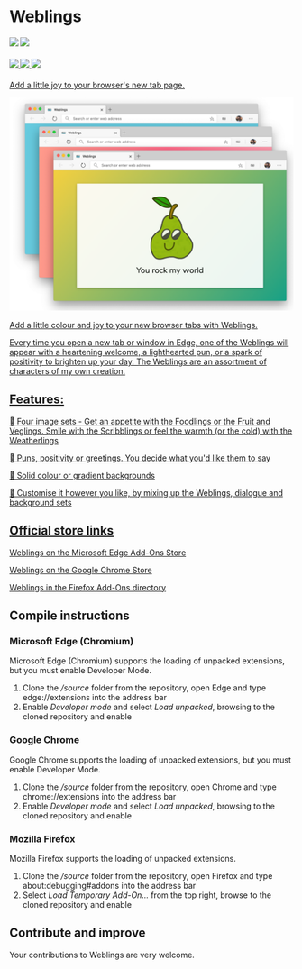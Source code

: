 # Weblings

 <h4>
    <img src="https://img.shields.io/badge/Weblings-3.0-purple.svg" />
    <a href="https://github.com/seanosullivanuk/weblings/commits/master"><img src="https://img.shields.io/github/last-commit/seanosullivanuk/weblings.svg?style=plasticr"/></a>
 </h4>

<h4>
    <a href="https://microsoftedge.microsoft.com/addons/detail/weblings/nihcnmmkgpmgdchginblgdbpfhjclpmf?hl=en-GB"><img src="https://img.shields.io/badge/Download%20for-Edge-blue" /></>
    <a href="https://chrome.google.com/webstore/detail/weblings/ajcegoplibdllogbfdappiaehbfgmehg"><img src="https://img.shields.io/badge/Download%20for-Chrome-green" /></>
    <a href="https://addons.mozilla.org/en-GB/firefox/addon/weblings/"><img src="https://img.shields.io/badge/Download%20for-Firefox-red" /></>
</h4>

Add a little joy to your browser's new tab page.

![Weblings in Edge](https://raw.githubusercontent.com/seanosullivanuk/weblings/master/weblings3-splash.png)

Add a little colour and joy to your new browser tabs with Weblings. 

Every time you open a new tab or window in Edge, one of the Weblings will appear with a heartening welcome, a lighthearted pun, or a spark of positivity to brighten up your day. The Weblings are an assortment of characters of my own creation.

## Features:

🌇 Four image sets - Get an appetite with the Foodlings or the Fruit and Veglings. Smile with the Scribblings or feel the warmth (or the cold) with the Weatherlings

💬 Puns, positivity or greetings. You decide what you'd like them to say

🌈 Solid colour or gradient backgrounds

🎨 Customise it however you like, by mixing up the Weblings, dialogue and background sets

## Official store links
[Weblings on the Microsoft Edge Add-Ons Store](https://microsoftedge.microsoft.com/addons/detail/weblings/nihcnmmkgpmgdchginblgdbpfhjclpmf?hl=en-GB)

[Weblings on the Google Chrome Store](https://chrome.google.com/webstore/detail/weblings/ajcegoplibdllogbfdappiaehbfgmehg)

[Weblings in the Firefox Add-Ons directory](https://addons.mozilla.org/en-GB/firefox/addon/weblings/)

## Compile instructions

### Microsoft Edge (Chromium)
Microsoft Edge (Chromium) supports the loading of unpacked extensions, but you must enable Developer Mode.

1. Clone the */source* folder from the repository, open Edge and type edge://extensions into the address bar
2. Enable *Developer mode* and select *Load unpacked*, browsing to the cloned repository and enable

### Google Chrome
Google Chrome supports the loading of unpacked extensions, but you must enable Developer Mode.

1. Clone the */source* folder from the repository, open Chrome and type chrome://extensions into the address bar
2. Enable *Developer mode* and select *Load unpacked*, browsing to the cloned repository and enable

### Mozilla Firefox
Mozilla Firefox supports the loading of unpacked extensions.

1. Clone the */source* folder from the repository, open Firefox and type about:debugging#addons into the address bar
2. Select *Load Temporary Add-On...* from the top right, browse to the cloned repository and enable

## Contribute and improve
Your contributions to Weblings are very welcome.

